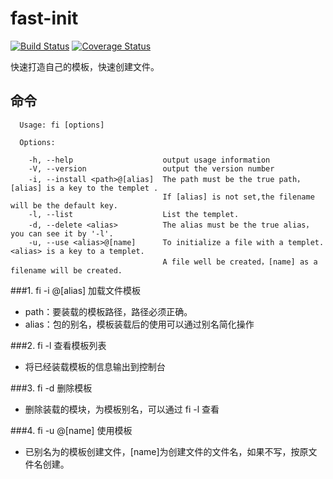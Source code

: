 # fast-init
[![Build Status](https://travis-ci.org/KingNigel/fast-init.svg?branch=master)](https://travis-ci.org/KingNigel/fast-init)
[![Coverage Status](https://coveralls.io/repos/github/KingNigel/fast-init/badge.svg)](https://coveralls.io/github/KingNigel/fast-init)

快速打造自己的模板，快速创建文件。
## 命令
```
  Usage: fi [options]

  Options:

    -h, --help                    output usage information
    -V, --version                 output the version number
    -i, --install <path>@[alias]  The path must be the true path，[alias] is a key to the templet .
                                  If [alias] is not set,the filename will be the default key.
    -l, --list                    List the templet.
    -d, --delete <alias>          The alias must be the true alias，you can see it by '-l'.
    -u, --use <alias>@[name]      To initialize a file with a templet.<alias> is a key to a templet.
                                  A file well be created，[name] as a filename will be created.
```
###1. fi -i <path>@[alias] 加载文件模板

- path：要装载的模板路径，路径必须正确。
- alias：包的别名，模板装载后的使用可以通过别名简化操作

###2. fi -l 查看模板列表
- 将已经装载模板的信息输出到控制台

###3. fi -d <alias>  删除模板
- 删除装载的模块，<alias>为模板别名，可以通过 fi -l 查看

###4. fi -u <alias>@[name] 使用模板
- 已别名为<alias>的模板创建文件，[name]为创建文件的文件名，如果不写，按原文件名创建。

